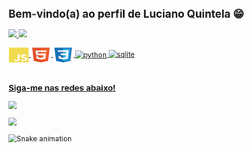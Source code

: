 ## Bem-vindo(a) ao perfil de Luciano Quintela 😁

 <div>
  <a href="https://github.com/Lucianoquintela">
  <img height="180em" src="https://github-readme-stats.vercel.app/api?username=Lucianoquintela&show_icons=true&theme=tokyonight&include_all_commits=true&count_private=true"/>
  <img height="180em" src="https://github-readme-stats.vercel.app/api/top-langs/?username=Lucianoquintela&layout=compact&langs_count=6&theme=tokyonight"/>
</div>
<div style="display: inline_block"><br>
  <img align="center" alt="Js" height="30" width="40" src="https://raw.githubusercontent.com/devicons/devicon/master/icons/javascript/javascript-plain.svg ">
  
  <img align="center" alt="HTML" height="30" width="40" src="https://raw.githubusercontent.com/devicons/devicon/master/icons/html5/html5-original.svg ">
  
  <img align="center" alt="CSS" height="30" width="40" src="https://raw.githubusercontent.com/devicons/devicon/master/icons/css3/css3-original.svg ">

<img align="center" alt="python" height="30" width="30" src="https://i.postimg.cc/wjwTcGp5/Python-logo-notext-svg.png">

<img src='https://i.postimg.cc/fbdJqm1n/sqlite-1024x454.png' border='0' alt='sqlite' height="30" width="35" class="imagemMySql"/>
</div>
 
 <br>
 
  ### Siga-me nas redes abaixo!
 
<div>
  
  <a href="https://instagram.com/luciano_quintela" target="_blank"><img src="https://img.shields.io/badge/-Instagram-%23E4405F?style=for-the-badge&logo=instagram&logoColor=white" target=" _blank"></a>
 
 
  
  <a href="https://www.linkedin.com/in/luciano-quintela-dos-santos-4a50b8257
" target="_blank"><img src="https://img.shields.io/badge/-LinkedIn-%230077B5?style=for-the-badge&logo=linkedin&logoColor=white" target=" _blank"></a>
 
  ![Snake animation](https://github.com/danielbped/danielbped/blob/output/github-contribution-grid-snake.svg)

</div>



